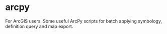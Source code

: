 # arcpy
For ArcGIS users. Some useful ArcPy scripts for batch applying symbology, definition query and map export.
